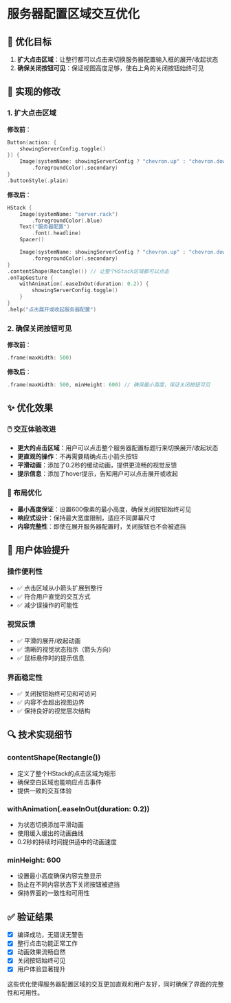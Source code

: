 # 服务器配置区域交互优化

## 🎯 优化目标

1. **扩大点击区域**：让整行都可以点击来切换服务器配置输入框的展开/收起状态
2. **确保关闭按钮可见**：保证视图高度足够，使右上角的关闭按钮始终可见

## 🔧 实现的修改

### 1. 扩大点击区域

**修改前**：
```swift
Button(action: {
    showingServerConfig.toggle()
}) {
    Image(systemName: showingServerConfig ? "chevron.up" : "chevron.down")
        .foregroundColor(.secondary)
}
.buttonStyle(.plain)
```

**修改后**：
```swift
HStack {
    Image(systemName: "server.rack")
        .foregroundColor(.blue)
    Text("服务器配置")
        .font(.headline)
    Spacer()

    Image(systemName: showingServerConfig ? "chevron.up" : "chevron.down")
        .foregroundColor(.secondary)
}
.contentShape(Rectangle()) // 让整个HStack区域都可以点击
.onTapGesture {
    withAnimation(.easeInOut(duration: 0.2)) {
        showingServerConfig.toggle()
    }
}
.help("点击展开或收起服务器配置")
```

### 2. 确保关闭按钮可见

**修改前**：
```swift
.frame(maxWidth: 500)
```

**修改后**：
```swift
.frame(maxWidth: 500, minHeight: 600) // 确保最小高度，保证关闭按钮可见
```

## ✨ 优化效果

### 🖱️ 交互体验改进
- **更大的点击区域**：用户可以点击整个服务器配置标题行来切换展开/收起状态
- **更直观的操作**：不再需要精确点击小箭头按钮
- **平滑动画**：添加了0.2秒的缓动动画，提供更流畅的视觉反馈
- **提示信息**：添加了hover提示，告知用户可以点击展开或收起

### 📐 布局优化
- **最小高度保证**：设置600像素的最小高度，确保关闭按钮始终可见
- **响应式设计**：保持最大宽度限制，适应不同屏幕尺寸
- **内容完整性**：即使在展开服务器配置时，关闭按钮也不会被遮挡

## 🎨 用户体验提升

### 操作便利性
- ✅ 点击区域从小箭头扩展到整行
- ✅ 符合用户直觉的交互方式
- ✅ 减少误操作的可能性

### 视觉反馈
- ✅ 平滑的展开/收起动画
- ✅ 清晰的视觉状态指示（箭头方向）
- ✅ 鼠标悬停时的提示信息

### 界面稳定性
- ✅ 关闭按钮始终可见和可访问
- ✅ 内容不会超出视图边界
- ✅ 保持良好的视觉层次结构

## 🔍 技术实现细节

### contentShape(Rectangle())
- 定义了整个HStack的点击区域为矩形
- 确保空白区域也能响应点击事件
- 提供一致的交互体验

### withAnimation(.easeInOut(duration: 0.2))
- 为状态切换添加平滑动画
- 使用缓入缓出的动画曲线
- 0.2秒的持续时间提供适中的动画速度

### minHeight: 600
- 设置最小高度确保内容完整显示
- 防止在不同内容状态下关闭按钮被遮挡
- 保持界面的一致性和可用性

## ✅ 验证结果

- [x] 编译成功，无错误无警告
- [x] 整行点击功能正常工作
- [x] 动画效果流畅自然
- [x] 关闭按钮始终可见
- [x] 用户体验显著提升

这些优化使得服务器配置区域的交互更加直观和用户友好，同时确保了界面的完整性和可用性。
